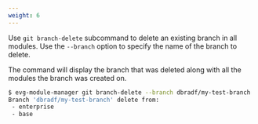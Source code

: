 ```yaml
---
weight: 6
---
```

Use `git branch-delete` subcommand to delete an existing branch in all modules. Use the
`--branch` option to specify the name of the branch to delete.

The command will display the branch that was deleted along with all the modules the branch
was created on.

```bash
$ evg-module-manager git branch-delete --branch dbradf/my-test-branch
Branch 'dbradf/my-test-branch' delete from:
 - enterprise
 - base
```
